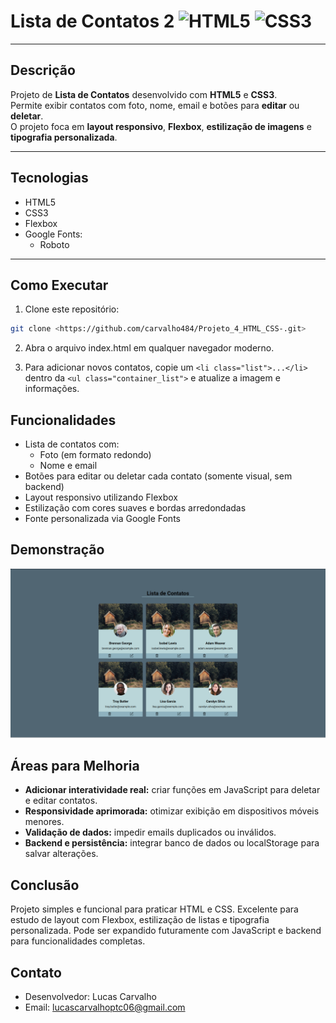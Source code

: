 # Lista de Contatos 2 ![HTML5](https://img.shields.io/badge/HTML5-E34F26?logo=html5&logoColor=white) ![CSS3](https://img.shields.io/badge/CSS3-1572B6?logo=css3&logoColor=white)

---

## Descrição
Projeto de **Lista de Contatos** desenvolvido com **HTML5** e **CSS3**.  
Permite exibir contatos com foto, nome, email e botões para **editar** ou **deletar**.  
O projeto foca em **layout responsivo**, **Flexbox**, **estilização de imagens** e **tipografia personalizada**.

---

## Tecnologias
- HTML5  
- CSS3  
- Flexbox  
- Google Fonts:
  - Roboto

---

## Como Executar
1. Clone este repositório:
```bash
git clone <https://github.com/carvalho484/Projeto_4_HTML_CSS-.git>
```
2. Abra o arquivo index.html em qualquer navegador moderno.

3. Para adicionar novos contatos, copie um `<li class="list">...</li>` dentro da `<ul class="container_list">` e atualize a imagem e informações.

## Funcionalidades
- Lista de contatos com:
  - Foto (em formato redondo)
  - Nome e email
- Botões para editar ou deletar cada contato (somente visual, sem backend)
- Layout responsivo utilizando Flexbox
- Estilização com cores suaves e bordas arredondadas
- Fonte personalizada via Google Fonts

## Demonstração

![Tela da Lista de Contatos](IMG/Tela_lista.png)

## Áreas para Melhoria
- **Adicionar interatividade real:** criar funções em JavaScript para deletar e editar contatos.
- **Responsividade aprimorada:** otimizar exibição em dispositivos móveis menores.
- **Validação de dados:** impedir emails duplicados ou inválidos.
- **Backend e persistência:** integrar banco de dados ou localStorage para salvar alterações.

## Conclusão
Projeto simples e funcional para praticar HTML e CSS.
Excelente para estudo de layout com Flexbox, estilização de listas e tipografia personalizada.
Pode ser expandido futuramente com JavaScript e backend para funcionalidades completas.

## Contato
- Desenvolvedor: Lucas Carvalho
- Email: lucascarvalhoptc06@gmail.com
